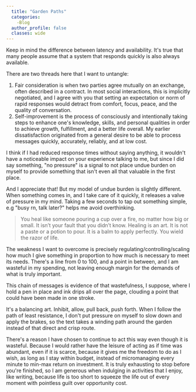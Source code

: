 ```yaml
---
  title: "Garden Paths"
  categories:
    -Blog
  author_profile: false 
  classes: wide
---
```

Keep in mind the difference between latency and availability. It's true that many people assume that a system that responds quickly is also always available.

There are two threads here that I want to untangle:

1. Fair consideration is when two parties agree mutually on an exchange, often described in a contract. In most social interactions, this is implicitly negotiated, and I agree with you that setting an expectation or norm of rapid responses would detract from comfort, focus, peace, and the quality of conversation.
2. Self-improvement is the process of consciously and intentionally taking steps to enhance one's knowledge, skills, and personal qualities in order to achieve growth, fulfillment, and a better life overall. My earlier dissatisfaction originated from a general desire to be able to process messages quickly, accurately, reliably, and at low cost.

I think if I had reduced response times without saying anything, it wouldn't have a noticeable impact on your experience talking to me, but since I did say something, "no pressure" is a signal to not place undue burden on myself to provide something that isn't even all that valuable in the first place.

And I appreciate that! But my model of undue burden is slightly different. When something comes in, and I take care of it quickly, it releases a valve of pressure in my mind. Taking a few seconds to tap out something simple, e.g "busy rn, talk later?" helps me avoid overthinking.

> You heal like someone pouring a cup over a fire, no matter how big or small. It isn’t your fault that you didn’t know. Healing is an art. It is not a paste or a potion to pour. It is a balm to apply perfectly. You wield the razor of life.

The weakness I want to overcome is precisely regulating/controlling/scaling how much I give something in proportion to how much is necessary to meet its needs. There's a line from 0 to 100, and a point in between, and I am wasteful in my spending, not leaving enough margin for the demands of what is truly important.

This chain of messages is evidence of that wastefulness, I suppose, where I hold a pen in place and ink drips all over the page, clouding a point that could have been made in one stroke.

It's a balancing art. Inhibit, allow, pull back, push forth. When I follow the path of least resistance, I don't put pressure on myself to slow down and apply the brakes, so the text takes a winding path around the garden instead of that direct and crisp route.

There's a reason I have chosen to continue to act this way even though it is wasteful. Because I would rather have the leisure of acting as if time was abundant, even if it is scarce, because it gives me the freedom to do as I wish, as long as I stay within budget, instead of micromanaging every minute to min-max return on investment. It is truly exhausting to stop before you're finished, so I am generous when indulging in activities that I enjoy, like writing, because life is too short to squeeze the life out of every moment with pointless guilt over opportunity cost.
